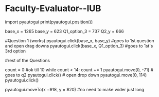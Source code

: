 # Faculty-Evaluator--IUB
import pyautogui
print(pyautogui.position())

base_x = 1265
base_y = 623
Q1_option_3 = 737
Q2_y = 666

#Question 1 (works)
pyautogui.click(base_x, base_y) #goes to 1st question and open drag downs
pyautogui.click(base_x, Q1_option_3) #goes to 1st's 3rd option

#rest of the Questions

count = 0
#ok till 10
while count < 14:
    count += 1
    pyautogui.move(0, -71) # goes to q2
    pyautogui.click() # open drop down
    pyautogui.move(0, 114)
    pyautogui.click()

pyautogui.moveTo(x =918, y = 820)
#no need to make wider just long
